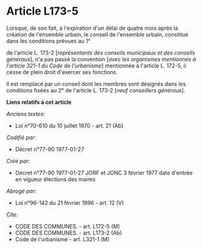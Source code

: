 # Article L173-5

Lorsque, de son fait, à l'expiration d'un délai de quatre mois après la création de l'ensemble urbain, le conseil de
l'ensemble urbain, constitué dans les conditions prévues au 1°

de l'article L. 173-2 [*représentants des conseils municipaux et des conseils généraux*], n'a pas passé la convention [*avec
les organismes mentionnés à l'article 321-1 du Code de l'urbanisme*] mentionnée à l'article L. 172-5, il cesse de plein droit
d'exercer ses fonctions. 

Il est remplacé par un conseil dont les membres sont désignés dans les conditions fixées au 2° de l'article L. 173-2 [*neuf
conseillers généraux*].

**Liens relatifs à cet article**

_Anciens textes_:

  - Loi n°70-610 du 10 juillet 1970 - art. 21 (Ab)

_Codifié par_:

  - Décret n°77-90 1977-01-27

_Créé par_:

  - Décret n°77-90 1977-01-27 JORF et JONC 3 février 1977 date d'entrée en vigueur élections des maires

_Abrogé par_:

  - Loi n°96-142 du 21 février 1996 - art. 12 (V)

_Cite_:

  - CODE DES COMMUNES. - art. L172-5 (M)
  - CODE DES COMMUNES. - art. L173-2 (Ab)
  - Code de l'urbanisme - art. L321-1 (M)
